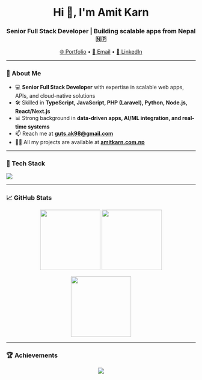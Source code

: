 <h1 align="center">Hi 👋, I'm Amit Karn</h1>
<h3 align="center">Senior Full Stack Developer | Building scalable apps from Nepal 🇳🇵</h3>

<p align="center">
  <a href="https://amitkarn.com.np" target="_blank">🌐 Portfolio</a> •
  <a href="mailto:guts.ak98@gmail.com">📧 Email</a> •
  <a href="https://linkedin.com/in/amitkarn" target="_blank">💼 LinkedIn</a>
</p>

---

### 🚀 About Me  
- 💻 **Senior Full Stack Developer** with expertise in scalable web apps, APIs, and cloud-native solutions  
- 🛠 Skilled in **TypeScript, JavaScript, PHP (Laravel), Python, Node.js, React/Next.js**  
- 📊 Strong background in **data-driven apps, AI/ML integration, and real-time systems**  
- 📫 Reach me at **guts.ak98@gmail.com**  
- 👨‍💻 All my projects are available at [**amitkarn.com.np**](https://amitkarn.com.np)

---

### 🔧 Tech Stack  
<p align="left">
  <img src="https://skillicons.dev/icons?i=ts,js,react,next,php,laravel,python,django,nodejs,express,mongodb,mysql,postgres,redis,docker,linux,git,tailwind,figma" />
</p>

---

### 📈 GitHub Stats  
<p align="center">
  <img src="https://github-readme-stats.vercel.app/api?username=guts982&show_icons=true&theme=tokyonight&count_private=true" height="160" />
  <img src="https://github-readme-stats.vercel.app/api/top-langs/?username=guts982&layout=compact&theme=tokyonight&hide=html,css,scss" height="160" />
</p>

<p align="center">
  <img src="https://github-readme-streak-stats.herokuapp.com/?user=guts982&theme=tokyonight" height="160" />
</p>

---

### 🏆 Achievements  
<p align="center">
  <img src="https://github-profile-trophy.vercel.app/?username=guts982&theme=onedark&margin-w=15&margin-h=15&no-frame=true&title=Commit,Stars,Repositories,Followers,Experience" />
</p>
